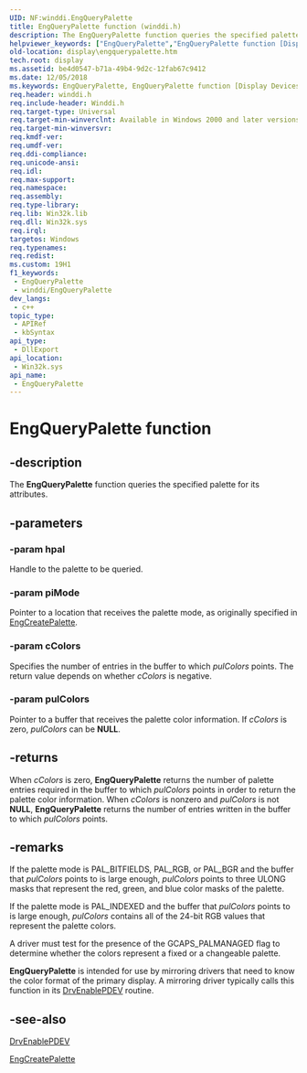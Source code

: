```yaml
---
UID: NF:winddi.EngQueryPalette
title: EngQueryPalette function (winddi.h)
description: The EngQueryPalette function queries the specified palette for its attributes.
helpviewer_keywords: ["EngQueryPalette","EngQueryPalette function [Display Devices]","display.engquerypalette","gdifncs_e11ff13c-9834-4911-9a02-a7d98f4cdfdc.xml","winddi/EngQueryPalette"]
old-location: display\engquerypalette.htm
tech.root: display
ms.assetid: be4d0547-b71a-49b4-9d2c-12fab67c9412
ms.date: 12/05/2018
ms.keywords: EngQueryPalette, EngQueryPalette function [Display Devices], display.engquerypalette, gdifncs_e11ff13c-9834-4911-9a02-a7d98f4cdfdc.xml, winddi/EngQueryPalette
req.header: winddi.h
req.include-header: Winddi.h
req.target-type: Universal
req.target-min-winverclnt: Available in Windows 2000 and later versions of the Windows operating systems.
req.target-min-winversvr: 
req.kmdf-ver: 
req.umdf-ver: 
req.ddi-compliance: 
req.unicode-ansi: 
req.idl: 
req.max-support: 
req.namespace: 
req.assembly: 
req.type-library: 
req.lib: Win32k.lib
req.dll: Win32k.sys
req.irql: 
targetos: Windows
req.typenames: 
req.redist: 
ms.custom: 19H1
f1_keywords:
 - EngQueryPalette
 - winddi/EngQueryPalette
dev_langs:
 - c++
topic_type:
 - APIRef
 - kbSyntax
api_type:
 - DllExport
api_location:
 - Win32k.sys
api_name:
 - EngQueryPalette
---
```


# EngQueryPalette function


## -description

The <b>EngQueryPalette</b> function queries the specified palette for its attributes.

## -parameters

### -param hpal

Handle to the palette to be queried.

### -param piMode

Pointer to a location that receives the palette mode, as originally specified in <a href="https://docs.microsoft.com/windows/desktop/api/winddi/nf-winddi-engcreatepalette">EngCreatePalette</a>.

### -param cColors

Specifies the number of entries in the buffer to which <i>pulColors</i> points. The return value depends on whether <i>cColors</i> is negative.

### -param pulColors

Pointer to a buffer that receives the palette color information. If <i>cColors</i> is zero, <i>pulColors</i> can be <b>NULL</b>.

## -returns

When <i>cColors</i> is zero, <b>EngQueryPalette</b> returns the number of palette entries required in the buffer to which <i>pulColors</i> points in order to return the palette color information. When <i>cColors</i> is nonzero and <i>pulColors</i> is not <b>NULL</b>, <b>EngQueryPalette</b> returns the number of entries written in the buffer to which <i>pulColors</i> points.

## -remarks

If the palette mode is PAL_BITFIELDS, PAL_RGB, or PAL_BGR and the buffer that <i>pulColors</i> points to is large enough, <i>pulColors</i> points to three ULONG masks that represent the red, green, and blue color masks of the palette.

If the palette mode is PAL_INDEXED and the buffer that <i>pulColors</i> points to is large enough, <i>pulColors</i> contains all of the 24-bit RGB values that represent the palette colors.

A driver must test for the presence of the GCAPS_PALMANAGED flag to determine whether the colors represent a fixed or a changeable palette.

<b>EngQueryPalette</b> is intended for use by mirroring drivers that need to know the color format of the primary display. A mirroring driver typically calls this function in its <a href="https://docs.microsoft.com/windows/desktop/api/winddi/nf-winddi-drvenablepdev">DrvEnablePDEV</a> routine.

## -see-also

<a href="https://docs.microsoft.com/windows/desktop/api/winddi/nf-winddi-drvenablepdev">DrvEnablePDEV</a>



<a href="https://docs.microsoft.com/windows/desktop/api/winddi/nf-winddi-engcreatepalette">EngCreatePalette</a>

